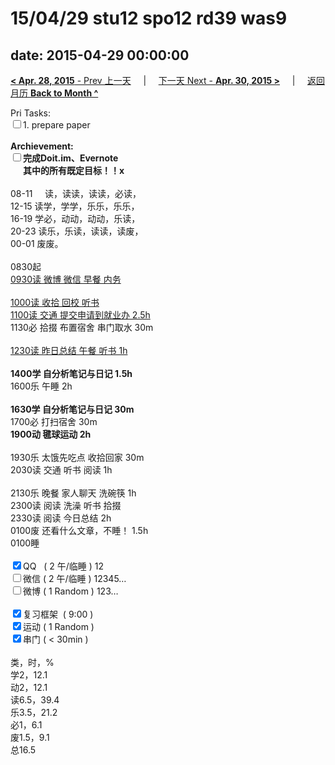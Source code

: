 # 15/04/29 stu12 spo12 rd39 was9

date: 2015-04-29 00:00:00
---
[**< Apr. 28, 2015** - Prev 上一天](/lifelogs/2015/04/d28.md) &nbsp; &nbsp; | &nbsp; &nbsp; [下一天 Next - **Apr. 30, 2015 >**](/lifelogs/2015/04/d30.md) &nbsp; &nbsp; |  &nbsp; &nbsp; [返回月历 **Back to Month ^**](/lifelogs/2015/04/index.md)
<br/><div>Pri Tasks:</div>	<div><input type="checkbox" />1. prepare paper</div>	<div><br/></div>	<div><strong>Archievement:</strong></div>	<div><strong><input type="checkbox" /></strong><strong>完成Doit.im、</strong><strong>Evernote</strong></div>	<div><strong>      其中的</strong><strong>所有</strong><strong>既定目标！！x</strong></div>	<div><br/></div>	<div>08-11     读，读读，读读，必读，</div>	<div>12-15 读学，学学，乐乐，乐乐，</div>	<div>16-19 学必，动动，动动，乐读，</div>	<div>20-23 读乐，乐读，读读，读废，</div>	<div>00-01 废废。</div>	<div><br/></div>	<div>0830起</div>	<div><u>0930读 微博 微信 早餐 内务</u></div>	<div><br/></div>	<div><u>1000读 收拾 回校 听书</u></div>	<div><u>1100读 交通 提交申请到就业办 2.5h</u></div>	<div>1130必 拾掇 布置宿舍 串门取水 30m</div>	<div><br/></div>	<div><u>1230读 昨日总结 午餐 听书 1h</u></div>	<div><br/></div>	<div><strong>1400学 </strong><strong>自分析笔记与日记 1.5h</strong></div>	<div>1600乐 午睡 2h</div>	<div><br/></div>	<div><strong>1630学 </strong><strong>自分析笔记与日记</strong><strong> 30m</strong></div>	<div>1700必 打扫宿舍 30m</div>	<div><strong>1900动 毽球运动 2h</strong></div>	<div><br/></div>	<div>1930乐 太饿先吃点 收拾回家 30m</div>	<div>2030读 交通 听书 阅读 1h</div>	<div><br/></div>	<div>2130乐 晚餐 家人聊天 洗碗筷 1h</div>	<div>2300读 阅读 洗澡 听书 拾掇</div>	<div>2330读 阅读 今日总结 2h</div>	<div>0100废 还看什么文章，不睡！ 1.5h</div>	<div>0100睡</div>	<div><br/></div>	<div><input type="checkbox" checked="true" />QQ   ( 2 午/临睡 ) 12</div>	<div><input type="checkbox" />微信 ( 2 午/临睡 ) 12345…</div>	<div><input type="checkbox" />微博 ( 1 Random ) 123…</div>	<div><br/></div>	<div><input type="checkbox" checked="true" />复习框架  ( 9:00 )</div>	<div><input type="checkbox" checked="true" />运动 ( 1 Random )</div>	<div><input type="checkbox" checked="true" />串门 ( < 30min )</div>	<div><br/></div>	<div>类，时，%</div>	<div>学2，12.1</div>	<div>动2，12.1</div>	<div>读6.5，39.4</div>	<div>乐3.5，21.2</div>	<div>必1，6.1</div>	<div>废1.5，9.1</div>	<div>总16.5</div>

